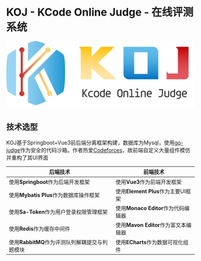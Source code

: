 # KOJ - KCode Online Judge - 在线评测系统



<img src="./koj-frontend/src/assets/logo.png" alt="image-20241017105532938" style="zoom:50%;" />

## 技术选型

KOJ基于Springboot+Vue3前后端分离框架构建，数据库为Mysql，使用[go-judge](https://github.com/criyle/go-judge)作为安全的代码沙箱。作者热爱[Codeforces](https://codeforces.com/)，故前端自定义大量组件模仿并重构了其UI界面

| 后端技术                                       | 前端技术                             |
| ---------------------------------------------- | ------------------------------------ |
| 使用**Springboot**作为后端开发框架             | 使用**Vue3**作为前端开发框架         |
| 使用**Mybatis Plus**作为数据库操作框架         | 使用**Element Plus**作为主要UI框架   |
| 使用**Sa-Token**作为用户登录权限管理框架       | 使用**Monaco Editor**作为代码编辑器  |
| 使用**Redis**作为缓存中间件                    | 使用**Mavon Editor**作为富文本编辑器 |
| 使用**RabbitMQ**作为评测队列解耦提交与判题模块 | 使用**ECharts**作为数据可视化组件    |

